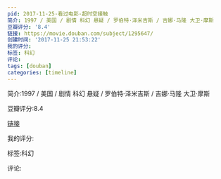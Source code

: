 ```yaml
---
pid: 2017-11-25-看过电影-超时空接触
简介: 1997 / 美国 / 剧情 科幻 悬疑 / 罗伯特·泽米吉斯 / 吉娜·马隆 大卫·摩斯
豆瓣评分: '8.4'
链接: https://movie.douban.com/subject/1295647/
创建时间: '2017-11-25 21:53:22'
我的评分:
标签: 科幻
评论:
tags: [douban]
categories: [timeline]
---
```

简介:1997 / 美国 / 剧情 科幻 悬疑 / 罗伯特·泽米吉斯 / 吉娜·马隆 大卫·摩斯

豆瓣评分:8.4

[链接](https://movie.douban.com/subject/1295647/)

我的评分:

标签:科幻

评论:

